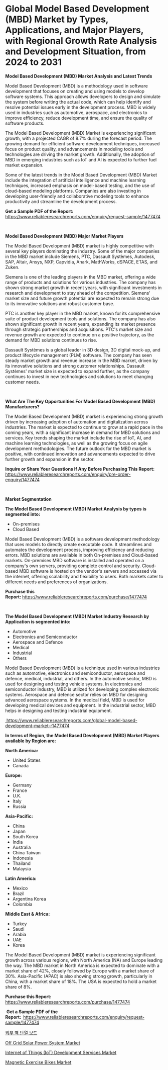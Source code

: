 <p><h1>Global Model Based Development (MBD) Market by Types, Applications, and Major Players, with Regional Growth Rate Analysis and Development Situation, from 2024 to 2031</h1></p><p><strong>Model Based Development (MBD) Market Analysis and Latest Trends</strong></p>
<p><p>Model Based Development (MBD) is a methodology used in software development that focuses on creating and using models to develop software systems. This approach allows developers to design and simulate the system before writing the actual code, which can help identify and resolve potential issues early in the development process. MBD is widely used in industries such as automotive, aerospace, and electronics to improve efficiency, reduce development time, and ensure the quality of software products.</p><p>The Model Based Development (MBD) Market is experiencing significant growth, with a projected CAGR of 8.7% during the forecast period. The growing demand for efficient software development techniques, increased focus on product quality, and advancements in modeling tools and technologies are driving the market growth. Additionally, the adoption of MBD in emerging industries such as IoT and AI is expected to further fuel market expansion.</p><p>Some of the latest trends in the Model Based Development (MBD) Market include the integration of artificial intelligence and machine learning techniques, increased emphasis on model-based testing, and the use of cloud-based modeling platforms. Companies are also investing in developing user-friendly and collaborative modeling tools to enhance productivity and streamline the development process.</p></p>
<p><strong>Get a Sample PDF of the Report:&nbsp;</strong> <a href="https://www.reliableresearchreports.com/enquiry/request-sample/1477474">https://www.reliableresearchreports.com/enquiry/request-sample/1477474</a></p>
<p>&nbsp;</p>
<p><strong>Model Based Development (MBD) Major Market Players</strong></p>
<p><p>The Model Based Development (MBD) market is highly competitive with several key players dominating the industry. Some of the major companies in the MBD market include Siemens, PTC, Dassault Systèmes, Autodesk, SAP, Altair, Ansys, NXP, Capvidia, Anark, MathWorks, dSPACE, ETAS, and Zuken.</p><p>Siemens is one of the leading players in the MBD market, offering a wide range of products and solutions for various industries. The company has shown strong market growth in recent years, with significant investments in research and development to stay ahead of the competition. Siemens' market size and future growth potential are expected to remain strong due to its innovative solutions and robust customer base.</p><p>PTC is another key player in the MBD market, known for its comprehensive suite of product development tools and solutions. The company has also shown significant growth in recent years, expanding its market presence through strategic partnerships and acquisitions. PTC's market size and revenue growth are expected to continue on a positive trajectory, as the demand for MBD solutions continues to rise.</p><p>Dassault Systèmes is a global leader in 3D design, 3D digital mock-up, and product lifecycle management (PLM) software. The company has seen steady market growth and revenue increase in the MBD market, driven by its innovative solutions and strong customer relationships. Dassault Systèmes' market size is expected to expand further, as the company continues to invest in new technologies and solutions to meet changing customer needs.</p></p>
<p>&nbsp;</p>
<p><strong>What Are The Key Opportunities For Model Based Development (MBD) Manufacturers?</strong></p>
<p><p>The Model Based Development (MBD) market is experiencing strong growth driven by increasing adoption of automation and digitalization across industries. The market is expected to continue to grow at a rapid pace in the coming years, with a significant increase in demand for MBD solutions and services. Key trends shaping the market include the rise of IoT, AI, and machine learning technologies, as well as the growing focus on agile development methodologies. The future outlook for the MBD market is positive, with continued innovation and advancements expected to drive further growth and expansion in the sector.</p></p>
<p><strong>Inquire or Share Your Questions If Any Before Purchasing This Report:</strong> <a href="https://www.reliableresearchreports.com/enquiry/pre-order-enquiry/1477474">https://www.reliableresearchreports.com/enquiry/pre-order-enquiry/1477474</a></p>
<p>&nbsp;</p>
<p><strong>Market Segmentation</strong></p>
<p><strong>The Model Based Development (MBD) Market Analysis by types is segmented into:</strong></p>
<p><ul><li>On-premises</li><li>Cloud Based</li></ul></p>
<p><p>Model Based Development (MBD) is a software development methodology that uses models to directly create executable code. It streamlines and automates the development process, improving efficiency and reducing errors. MBD solutions are available in both On-premises and Cloud-based markets. On-premises MBD software is installed and operated on a company's own servers, providing complete control and security. Cloud-based MBD software is hosted on the vendor's servers and accessed via the internet, offering scalability and flexibility to users. Both markets cater to different needs and preferences of organizations.</p></p>
<p><strong>Purchase this Report:&nbsp;</strong><a href="https://www.reliableresearchreports.com/purchase/1477474">https://www.reliableresearchreports.com/purchase/1477474</a></p>
<p>&nbsp;</p>
<p><strong>The Model Based Development (MBD) Market Industry Research by Application is segmented into:</strong></p>
<p><ul><li>Automotive</li><li>Electronics and Semiconductor</li><li>Aerospace and Defence</li><li>Medical</li><li>Industrial</li><li>Others</li></ul></p>
<p><p>Model Based Development (MBD) is a technique used in various industries such as automotive, electronics and semiconductor, aerospace and defence, medical, industrial, and others. In the automotive sector, MBD is used for designing and testing vehicle systems. In electronics and semiconductor industry, MBD is utilized for developing complex electronic systems. Aerospace and defence sector relies on MBD for designing advanced aerospace systems. In the medical field, MBD is used for developing medical devices and equipment. In the industrial sector, MBD helps in designing and testing industrial equipment.</p></p>
<p><a href="https://www.reliableresearchreports.com/global-model-based-development-market-r1477474">&nbsp;https://www.reliableresearchreports.com/global-model-based-development-market-r1477474</a></p>
<p><strong>In terms of Region, the Model Based Development (MBD) Market Players available by Region are:</strong></p>
<p>
    <p> <strong> North America: </strong>
        <ul>
            <li>United States</li>
            <li>Canada</li>
        </ul>
        </p> 
    <p> <strong> Europe: </strong>
        <ul>
            <li>Germany</li>
            <li>France</li>
            <li>U.K.</li>
            <li>Italy</li>
            <li>Russia</li>
        </ul>
        </p> 
    <p> <strong> Asia-Pacific: </strong>
        <ul>
            <li>China</li>
            <li>Japan</li>
            <li>South Korea</li>
            <li>India</li>
            <li>Australia</li>
            <li>China Taiwan</li>
            <li>Indonesia</li>
            <li>Thailand</li>
            <li>Malaysia</li>
        </ul>
        </p> 
    <p> <strong> Latin America: </strong>
        <ul>
            <li>Mexico</li>
            <li>Brazil</li>
            <li>Argentina Korea</li>
            <li>Colombia</li>
        </ul>
        </p> 
    <p> <strong> Middle East & Africa: </strong>
        <ul>
            <li>Turkey</li>
            <li>Saudi</li>
            <li>Arabia</li>
            <li>UAE</li>
            <li>Korea</li>
        </ul>
    </p>
    </p>
<p><p>The Model Based Development (MBD) market is experiencing significant growth across various regions, with North America (NA) and Europe leading the way. The MBD market in North America is expected to dominate with a market share of 42%, closely followed by Europe with a market share of 30%. Asia-Pacific (APAC) is also showing strong growth, particularly in China, with a market share of 18%. The USA is expected to hold a market share of 8%.</p></p>
<p><strong>Purchase this Report: </strong><a href="https://www.reliableresearchreports.com/purchase/1477474">https://www.reliableresearchreports.com/purchase/1477474</a></p>
<p>&nbsp;<strong>Get a Sample PDF of the Report:&nbsp;&nbsp;</strong><a href="https://www.reliableresearchreports.com/enquiry/request-sample/1477474">https://www.reliableresearchreports.com/enquiry/request-sample/1477474</a></p>
<p><strong></strong></p>
<p><p><a href="https://github.com/hxzi07639916/Market-Research-Report-List-2/blob/main/180447261191.md">외부 벽 단열 보드</a></p><p><a href="https://www.linkedin.com/pulse/off-grid-solar-power-system-market-insights-cagr-trends-growth-21m7c?trackingId=%2BGcMU%2F7M3QK1tGrIqYy3JA%3D%3D">Off Grid Solar Power System Market</a></p><p><a href="https://github.com/lbird53714/Market-Research-Report-List-4/blob/main/internet-of-things-iot-development-services-market.md">Internet of Things (IoT) Development Services Market</a></p><p><a href="https://www.linkedin.com/pulse/magnetic-exercise-bikes-market-analysis-sze-forecasted-period-oqhje?trackingId=8aC7lbgY4eAQLI%2Fh4SSGqg%3D%3D">Magnetic Exercise Bikes Market</a></p></p>